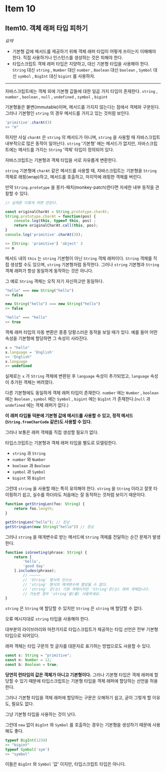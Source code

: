 # Item 10

## Item10. 객체 래퍼 타입 피하기

*요약*

- 기본형 값에 메서드를 제공하기 위해 객체 래퍼 타입이 어떻게 쓰이는지 이해해야 한다. 직접 사용하거나 인스턴스를 생성하는 것은 피해야 한다.
- 타입스크립트 객체 래퍼 타입은 지양하고, 대신 기본형 타입을 사용해야 한다. `String` 대신 `string` , `Number` 대신 `number` , `Boolean` 대신 `boolean` , `Symbol` 대신 `symbol` , `BigInt` 대신 `bigint` 를 사용하자.

---

자바스크립트에는 객체 외에 기본형 값들에 대한 일곱 가지 타입이 존재한다. `string` , `number` , `boolean` , `null` , `undefined` , `symbol` , `bigint` 

기본형들은 불변(immutable)이며, 메서드를 가지지 않는다는 점에서 객체와 구분된다. 그러나 기본형인 `string` 의 경우 메서드를 가지고 있는 것처럼 보인다.

```jsx
'primitive'.charAt(3)
>> "m"
```

하지만 사실 `charAt` 은 `string` 의 메서드가 아니며, `string` 을 사용할 때 자바스크립트 내부적으로 많은 동작이 일어난다. `string` ’기본형’ 에는 메서드가 없지만, 자바스크립트에는 메서드를 가지는 `String` ’객체’ 타입이 정의되어 있다.

자바스크립트는 기본형과 객체 타입을 서로 자유롭게 변환한다.

`string` 기본형에 `charAt` 같은 메서드를 사용할 때, 자바스크립트는 기본형을 `String` 객체로 래핑(wrap)하고, 메서드를 호출하고, 마지막에 래핑한 객체를 버린다.

만약 `String.prototype` 을 몽키-패치(monkey-patch)한다면 자세한 내부 동작을 관찰할 수 있다.

```jsx
// 실제론 이렇게 하면 안된다.

const originalCharAt = String.prototype.charAt;
String.prototype.charAt = function(pos) {
	console.log(this, typeof this, pos) ;
	return originalCharAt.call(this, pos);
}
console.log('primitive'.charAt(3));

>> [String: 'primitive'] 'object' 3
>> m
```

메서드 내의 `this` 는  `string` 기본형이 아닌 `String` 객체 래퍼이다. `String` 객체를 직접 생성할 수도 있으며, `string` 기본형처럼 동작한다. 그러나 `string`  기본형과 `String` 객체 래퍼가 항상 동일하게 동작하는 것은 아니다.

그 예로 `String` 객체는 오직 자기 자신하고만 동일하다.

```jsx
"hello" === new String("hello")
>> false

new String("hello") === new String("hello")
>> false

"hello" === "hello"
>> true
```

객체 래퍼 타입의 자동 변환은 종종 당황스러운 동작을 보일 때가 있다. 예를 들어 어떤 속성을 기본형에 할당하면 그 속성이 사라진다.

```jsx
x = "hello"
x.language = 'English'
>> 'English"
x.language
>> undefined
```

실제로는 `x` 가 `String` 객체에 변환된 후 `language` 속성이 추가되었고, `language` 속성이 추가된 객체는 버려졌다.

다른 기본형에도 동일하게 객체 래퍼 타입이 존재한다. `number` 에는 `Number` , `boolean` 에는 `Boolean` , `symbol` 에는 `Symbol` , `bigint` 에는 `BigInt` 가 존재한다.(`null` 과 `undefined` 에는 객체 래퍼가 없다.)

**이 래퍼 타입들 덕분에 기본형 값에 메서드를 사용할 수 있고, 정적 메서드(`String.fromCharCode` 같은)도 사용할 수 있다.**

그러나 보통은 래퍼 객체를 직접 생성할 필요가 없다.

타입스크립트는 기본형과 객체 래퍼 타입을 별도로 모델링한다.

- `string` 과 `String`
- `number` 와 `Number`
- `boolean` 과 `Boolean`
- `symbol` 과 `Symbol`
- `bigint` 와 `BigInt`

그런데 `string` 을 사용할 때는 특히 유의해야 한다. `string` 을 `String` 이라고 잘못 타이핑하기 쉽고, 실수를 하더라도 처음에는 잘 동작하는 것처럼 보이기 때문이다.

```jsx
function getStringLen(foo: String) {
	return foo.length;
}

getStringLen("hello"); // 정상
getStringLen(new String("hello")) // 정상
```

그러나 `string` 을 매개변수로 받는 메서드에 `String` 객체를 전달하는 순간 문제가 발생한다.

```jsx
function isGreeting(phrase: String) {
	return [
		'hello',
		'good day'
	].includes(phrase);
		// ~~~~~
		// 'String' 형식의 인수는
		// 'string' 형식의 매개변수에 할당될 수 없다.
		// 'string' 은(는) 기본 개체이지만 'String'은(는) 래퍼 개체입니다.
		// 가능한 경우 'string'을(를) 사용하세요.
}
```

`string` 은 `String` 에 할당할 수 있지만 `String` 은 `string` 에 할당할 수 없다.

오류 메시지대로 `string`  타입을 사용해야 한다.

대부분의 라이브러리와 마찬가지로 타입스크립트가 제공하는 타입 선언은 전부 기본형 타입으로 되어있다.

래퍼 객체는 타입 구문의 첫 글자를 대문자로 표기하는 방법으로도 사용할 수 있다.

```jsx
const s: String = "primitive";
const n: Number = 12;
const b: Boolean = true;
```

**당연히 런타임의 값은 객체가 아니고 기본형이다.** 그러나 기본형 타입은 객체 래퍼에 할당할 수 있기 때문에 타입스크립트는 기본형 타입을 객체 래퍼에 할당하는 선언을 허용한다.

그러나 기본형 타입을 객체 래퍼에 할당하는 구문은 오해하기 쉽고, 굳이 그렇게 할 이유도, 필요도 없다.

그냥 기본형 타입을 사용하는 것이 낫다.

그런데 `new` 없이 `BigInt` 와 `Symbol` 를 호출하는 경우는 기본형을 생성하기 때문에 사용해도 좋다.

```jsx
typeof BigInt(1234)
>> "bigint"
typeof Symbol('sym')
>> "symbol"
```

이들은 `BigInt` 와 `Symbol` ’값’ 이지만, 타입스크립트 타입은 아니다.
